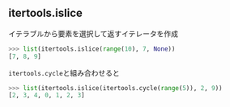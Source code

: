 ## itertools.islice

イテラブルから要素を選択して返すイテレータを作成
```python
>>> list(itertools.islice(range(10), 7, None))
[7, 8, 9]
```
`itertools.cycle`と組み合わせると
```python
>>> list(itertools.islice(itertools.cycle(range(5)), 2, 9))
[2, 3, 4, 0, 1, 2, 3]
```
